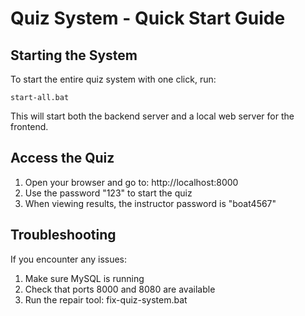 # Quiz System - Quick Start Guide 
 
## Starting the System 
 
To start the entire quiz system with one click, run: 
 
```
start-all.bat 
``` 
 
This will start both the backend server and a local web server for the frontend. 
 
## Access the Quiz 
 
1. Open your browser and go to: http://localhost:8000 
2. Use the password "123" to start the quiz 
3. When viewing results, the instructor password is "boat4567" 
 
## Troubleshooting 
 
If you encounter any issues: 
 
1. Make sure MySQL is running 
2. Check that ports 8000 and 8080 are available 
3. Run the repair tool: fix-quiz-system.bat 
 
